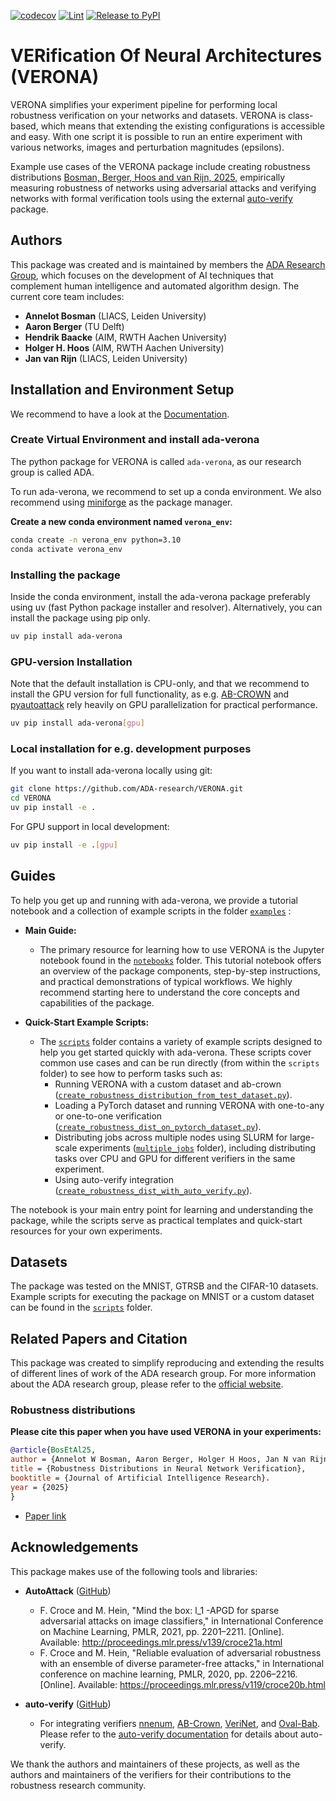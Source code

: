 [![codecov](https://codecov.io/gh/ADA-research/VERONA/graph/badge.svg?token=O0J6S4TSF2)](https://codecov.io/gh/ADA-research/VERONA)
[![Lint](https://github.com/ADA-research/VERONA/actions/workflows/lint.yml/badge.svg)](https://github.com/ADA-research/VERONA/actions/workflows/lint.yml)
[![Release to PyPI](https://github.com/ADA-research/VERONA/actions/workflows/pypi_release.yml/badge.svg)](https://github.com/ADA-research/VERONA/actions/workflows/pypi_release.yml)

# VERification Of Neural Architectures (VERONA)

VERONA simplifies your experiment pipeline for performing local robustness verification on your networks and datasets. 
VERONA is class-based, which means that extending the existing configurations is accessible and easy. 
With one script it is possible to run an entire experiment with various networks, images and perturbation magnitudes (epsilons). 

Example use cases of the VERONA package include creating robustness distributions [Bosman, Berger, Hoos and van Rijn, 2025](https://jair.org/index.php/jair/article/view/18403), empirically measuring robustness of networks using adversarial attacks and verifying networks with formal verification tools using the external [auto-verify](https://github.com/ADA-research/auto-verify) package.

## Authors

This package was created and is maintained by members the [ADA Research Group](https://ada.liacs.nl/), which focuses on the development of AI techniques that complement human intelligence and automated algorithm design. The current core team includes:

- **Annelot Bosman** (LIACS, Leiden University)
- **Aaron Berger** (TU Delft)
- **Hendrik Baacke** (AIM, RWTH Aachen University)
- **Holger H. Hoos** (AIM, RWTH Aachen University)
- **Jan van Rijn** (LIACS, Leiden University)

## Installation and Environment Setup

We recommend to have a look at the [Documentation](https://ada-research.github.io/VERONA).

### Create Virtual Environment and install ada-verona

The python package for VERONA is called `ada-verona`, as our research group is called ADA.

To run ada-verona, we recommend to set up a conda environment. We also recommend using [miniforge](https://github.com/conda-forge/miniforge) as the package manager.

**Create a new conda environment named `verona_env`:**
```bash
conda create -n verona_env python=3.10
conda activate verona_env
```
### Installing the package

Inside the conda environment, install the ada-verona package preferably using uv (fast Python package installer and resolver). Alternatively, you can install the package using pip only. 


```bash
uv pip install ada-verona
```
### GPU-version Installation

Note that the default installation is CPU-only, and that we recommend to install the GPU version for full functionality, as e.g. [AB-CROWN](https://github.com/Verified-Intelligence/alpha-beta-CROWN) and [pyautoattack](https://pypi.org/project/pyautoattack/) rely heavily on GPU parallelization for practical performance.

```bash
uv pip install ada-verona[gpu]
```

### Local installation for e.g. development purposes

If you want to install ada-verona locally using git:

```bash
git clone https://github.com/ADA-research/VERONA.git
cd VERONA
uv pip install -e .
```

For GPU support in local development:

```bash
uv pip install -e .[gpu]
```
## Guides
To help you get up and running with ada-verona, we provide a tutorial notebook and a collection of example scripts in the folder [`examples`](./examples/) :
- **Main Guide:**
  - The primary resource for learning how to use VERONA is the Jupyter notebook found in the [`notebooks`](./examples/notebooks/) folder. This tutorial notebook offers an overview of the package components, step-by-step instructions, and practical demonstrations of typical workflows. We highly recommend starting here to understand the core concepts and capabilities of the package.

- **Quick-Start Example Scripts:**
  - The [`scripts`](./examples/scripts/) folder contains a variety of example scripts designed to help you get started quickly with ada-verona. These scripts cover common use cases and can be run directly (from within the `scripts` folder) to see how to perform tasks such as:
    - Running VERONA with a custom dataset and ab-crown ([`create_robustness_distribution_from_test_dataset.py`](./examples/scripts/create_robustness_distribution_from_test_dataset.py)).
    - Loading a PyTorch dataset and running VERONA with one-to-any or one-to-one verification ([`create_robustness_dist_on_pytorch_dataset.py`](./examples/scripts/create_robustness_dist_on_pytorch_dataset.py)).
    - Distributing jobs across multiple nodes using SLURM for large-scale experiments ([`multiple_jobs`](./examples/scripts/multiple_jobs/) folder), including distributing tasks over CPU and GPU for different verifiers in the same experiment.
    - Using auto-verify integration ([`create_robustness_dist_with_auto_verify.py`](./examples/scripts/create_robustness_dist_with_auto_verify.py)).

The notebook is your main entry point for learning and understanding the package, while the scripts serve as practical templates and quick-start resources for your own experiments.

## Datasets

The package was tested on the MNIST, GTRSB and the CIFAR-10 datasets. Example scripts for executing the package on MNIST or a custom dataset can be found in the [`scripts`](./examples/scripts/) folder.

## Related Papers and Citation

This package was created to simplify reproducing and extending the results of different lines of work of the ADA research group. For more information about the ADA research group, please refer to the [official website](https://ada.liacs.nl/).

### Robustness distributions 

**Please cite this paper when you have used VERONA in your experiments:**
```bibtex
@article{BosEtAl25,
author = {Annelot W Bosman, Aaron Berger, Holger H Hoos, Jan N van Rijn},
title = {Robustness Distributions in Neural Network Verification},
booktitle = {Journal of Artificial Intelligence Research}.
year = {2025}
}
```
- [Paper link](https://jair.org/index.php/jair/article/view/18403)


## Acknowledgements

This package makes use of the following tools and libraries:

- **AutoAttack** ([GitHub](https://github.com/fra31/auto-attack))
    - F. Croce and M. Hein, "Mind the box: l_1 -APGD for sparse adversarial attacks on image classifiers," in International Conference on Machine Learning, PMLR, 2021, pp. 2201–2211. [Online]. Available: http://proceedings.mlr.press/v139/croce21a.html
    - F. Croce and M. Hein, "Reliable evaluation of adversarial robustness with an ensemble of diverse parameter-free attacks," in International conference on machine learning, PMLR, 2020, pp. 2206–2216. [Online]. Available: https://proceedings.mlr.press/v119/croce20b.html

- **auto-verify** ([GitHub](https://github.com/ADA-research/auto-verify))
    - For integrating verifiers [nnenum](https://github.com/stanleybak/nnenum), [AB-Crown](https://github.com/Verified-Intelligence/alpha-beta-CROWN), [VeriNet](https://github.com/vas-group-imperial/VeriNet), and [Oval-Bab](https://github.com/oval-group/oval-bab). Please refer to the [auto-verify documentation](https://github.com/ADA-research/auto-verify) for details about auto-verify.

We thank the authors and maintainers of these projects, as well as the authors and maintainers of the verifiers for their contributions to the robustness research community.

